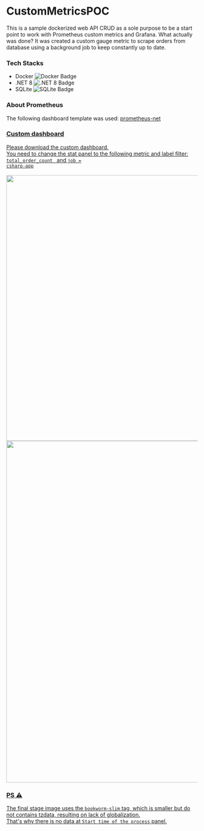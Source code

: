 # CustomMetricsPOC
<span>This is a sample dockerized web API CRUD as a sole purpose to be a start point to work with Prometheus custom metrics and Grafana.</span>
<span>What actually was done? It was created a custom gauge metric to scrape orders from database using a background job to keep constantly up to date.</span>

### Tech Stacks
<ul>
  <li>
    Docker
    <img src="https://img.shields.io/badge/docker-%230db7ed.svg?style=for-the-badge&logo=docker&logoColor=white" alt="Docker Badge" />
  </li>
  <li>
    .NET 8
    <img src="https://img.shields.io/badge/.NET-5C2D91?style=for-the-badge&logo=.net&logoColor=white" alt=".NET 8 Badge" />
  </li>
  <li>
    SQLite
    <img src="https://img.shields.io/badge/sqlite-%2307405e.svg?style=for-the-badge&logo=sqlite&logoColor=white" alt="SQLite Badge" />
  </li>
</ul>

### About Prometheus
<span>The following dashboard template was used: <a href="https://grafana.com/grafana/dashboards/10427-prometheus-net/">prometheus-net</span>

### Custom dashboard
<span>Please download the custom dashboard.</span> <br/>
<span>You need to change the stat panel to the following metric and label filter: <code>total_order_count </code> and <code>job = csharp-app</code></span><br/><br/>
<img src="https://github.com/user-attachments/assets/1a067837-4c93-4c43-8712-3509f468b405" width="700" height="auto">
<img src="https://github.com/user-attachments/assets/df584da8-728d-481c-bfd5-50244f032347" width="900" height="auto">

### PS ⚠️
<span>The final stage image uses the <code>bookworm-slim</code> tag, which is smaller but do not contains tzdata, resulting on lack of globalization.</span><br/>
<span>That's why there is no data at <code>Start time of the process</code> panel.<span>
